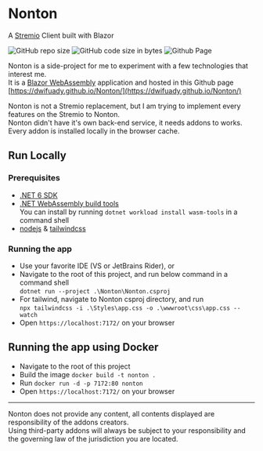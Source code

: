 # Nonton

A [Stremio](https://www.stremio.com/) Client built with Blazor

![GitHub repo size](https://img.shields.io/github/repo-size/dwifuady/Nonton?color=%234682B4)
![GitHub code size in bytes](https://img.shields.io/github/languages/code-size/dwifuady/Nonton?color=%23483D8B)
![Github Page](https://github.com/dwifuady/Nonton/actions/workflows/deploy-gh-page.yml/badge.svg)

Nonton is a side-project for me to experiment with a few technologies that interest me.  
It is a [Blazor WebAssembly](https://dotnet.microsoft.com/en-us/apps/aspnet/web-apps/blazor) application and hosted in this Github page [https://dwifuady.github.io/Nonton/](https://dwifuady.github.io/Nonton/)

Nonton is not a Stremio replacement, but I am trying to implement every features on the Stremio to Nonton.  
Nonton didn't have it's own back-end service, it needs addons to works. Every addon is installed locally in the browser cache.

## Run Locally
### Prerequisites
- [.NET 6 SDK](https://dotnet.microsoft.com/en-us/download/dotnet/thank-you/sdk-6.0.400-windows-x64-installer)
- [.NET WebAssembly build tools](https://docs.microsoft.com/en-us/aspnet/core/blazor/webassembly-native-dependencies?view=aspnetcore-6.0)  
You can install by running ```dotnet workload install wasm-tools``` in a command shell
- [nodejs](https://nodejs.org/en/) & [tailwindcss](https://tailwindcss.com/)

### Running the app
- Use your favorite IDE (VS or JetBrains Rider), or
- Navigate to the root of this project, and run below command in a command shell  
```dotnet run --project .\Nonton\Nonton.csproj```
- For tailwind, navigate to Nonton csproj directory, and run  
```npx tailwindcss -i .\Styles\app.css -o .\wwwroot\css\app.css --watch```
- Open ```https://localhost:7172/``` on your browser


## Running the app using Docker
- Navigate to the root of this project
- Build the image ```docker build -t nonton .```
- Run ```docker run -d -p 7172:80 nonton```
- Open ```https://localhost:7172/``` on your browser
  
---
Nonton does not provide any content, all contents displayed are responsibility of the addons creators.  
Using third-party addons will always be subject to your responsibility and the governing law of the jurisdiction you are located.

